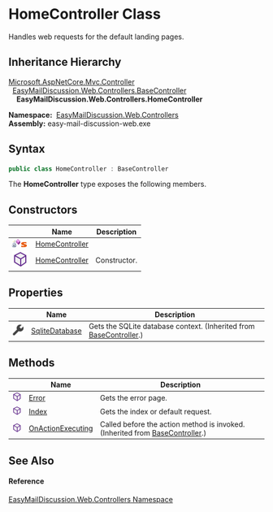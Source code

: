 HomeController Class
====================
Handles web requests for the default landing pages.


Inheritance Hierarchy
---------------------
[Microsoft.AspNetCore.Mvc.Controller][1]  
  [EasyMailDiscussion.Web.Controllers.BaseController][2]  
    **EasyMailDiscussion.Web.Controllers.HomeController**  

  **Namespace:**  [EasyMailDiscussion.Web.Controllers][3]  
  **Assembly:** easy-mail-discussion-web.exe

Syntax
------

```csharp
public class HomeController : BaseController
```

The **HomeController** type exposes the following members.


Constructors
------------

|                                   | Name                | Description  |
| --------------------------------- | ------------------- | ------------ |
| ![Private method]![Static member] | [HomeController][4] |              |
| ![Public method]                  | [HomeController][5] | Constructor. |


Properties
----------

|                    | Name                | Description                                                             |
| ------------------ | ------------------- | ----------------------------------------------------------------------- |
| ![Public property] | [SqliteDatabase][6] | Gets the SQLite database context. (Inherited from [BaseController][2].) |


Methods
-------

|                  | Name                   | Description                                                                       |
| ---------------- | ---------------------- | --------------------------------------------------------------------------------- |
| ![Public method] | [Error][7]             | Gets the error page.                                                              |
| ![Public method] | [Index][8]             | Gets the index or default request.                                                |
| ![Public method] | [OnActionExecuting][9] | Called before the action method is invoked. (Inherited from [BaseController][2].) |


See Also
--------

#### Reference
[EasyMailDiscussion.Web.Controllers Namespace][3]  

[1]: https://docs.microsoft.com/dotnet/api/microsoft.aspnetcore.mvc.controller
[2]: ../BaseController/README.md
[3]: ../README.md
[4]: _cctor.md
[5]: _ctor.md
[6]: ../BaseController/SqliteDatabase.md
[7]: Error.md
[8]: Index.md
[9]: ../BaseController/OnActionExecuting.md
[Private method]: ../../icons/privmethod.gif "Private method"
[Static member]: ../../icons/static.gif "Static member"
[Public method]: ../../icons/pubmethod.svg "Public method"
[Public property]: ../../icons/pubproperty.svg "Public property"